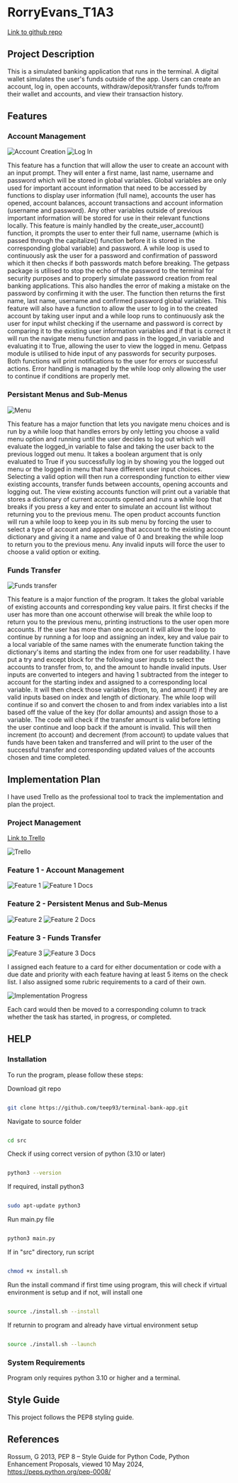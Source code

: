# RorryEvans_T1A3 

[Link to github repo](https://github.com/teep93/terminal-bank-app)

## Project Description
This is a simulated banking application that runs in the terminal. A digital wallet simulates the user's funds outside of the app. Users can create an account, log in, open accounts, withdraw/deposit/transfer funds to/from their wallet and accounts, and view their transaction history.

## Features

### Account Management

![Account Creation](/docs/account-creation.png)
![Log In](/docs/log-in.png)

This feature has a function that will allow the user to create an account with an input prompt. They will enter a first name, last name, username and password which will be stored in global variables.
Global variables are only used for important account information that need to be accessed by functions to display user information (full name), accounts the user has opened, account balances, account
transactions and account information (username and password). Any other variables outside of previous important information will be stored for use in their relevant functions locally.
This feature is mainly handled by the create_user_account() function, it prompts the user to enter their full name, username (which is passed through the capitalize() function before it is stored in the corresponding global variable) and password. A while loop is used to continuously ask the user
for a password and confirmation of password which it then checks if both passwords match before breaking. The getpass package is utilised to stop the echo of the password to the terminal for security purposes and to properly simulate password creation from real banking applications. This also handles the error of making a mistake on the password by confirming it with the user. The function then returns the first name, last name, username and confirmed password global variables.
This feature will also have a function to allow the user to log in to the created account by taking user input and a while loop runs to continuously ask the user for input whilst checking if the username and password is correct by comparing it to the existing user information variables
and if that is correct it will run the navigate menu function and pass in the logged_in variable and evaluating it to True, allowing the user to view the logged in menu. Getpass module is utilised to hide input of any passwords for security purposes. Both functions will print notifications to the user for errors or successful actions. Error handling is managed by the while loop only allowing the user to continue if conditions are 
properly met.


### Persistant Menus and Sub-Menus

![Menu](/docs/menu.png)

This feature has a major function that lets you navigate menu choices and is run by a while loop that handles errors by only letting you choose a valid menu option and running until the user decides to log out which will evaluate the logged_in variable to false and taking the user back to the previous logged out menu. It takes a boolean argument that is only evaluated to True if you successfully log in by showing you the logged out menu or the logged in menu that have different user input choices. Selecting a valid option will then run a corresponding function to either view existing accounts, transfer funds between accounts, opening accounts and logging out. The view existing accounts function will print out a variable that stores a dictionary of current accounts opened and runs a while loop that breaks if you press a key and enter to simulate an account list without returning you to the previous menu. The open product accounts function will run a while loop to keep you in its sub menu by forcing the user to select a type of account and appending that account to the existing account dictionary and giving it a name and value of 0 and breaking the while loop to return you to the previous menu. Any invalid inputs will force the user to choose a valid option or exiting.


### Funds Transfer

![Funds transfer](/docs/transfer-funds.png)

This feature is a major function of the program. It takes the global variable of existing accounts and corresponding key value pairs. It first checks if the user has more than one account otherwise will break the while loop to return you to the previous menu, printing instructions to the user open more accounts. If the user has more than one account it will allow the loop to continue by running a for loop and assigning an index, key and value pair to a local variable of the same names with the enumerate function taking the dictionary's items and starting the index from one for user readability. I have put a try and except block for the following user inputs to select the accounts to transfer from, to, and the amount to handle invalid inputs. User inputs are converted to integers and having 1 subtracted from the integer to account for the starting index and assigned to a corresponding local variable. It will then check those variables (from, to, and amount) if they are valid inputs based on index and length of dictionary. The while loop will continue if so and convert the chosen to and from index variables into a list based off the value of the key (for dollar amounts) and assign those to a variable. The code will check if the transfer amount is valid before letting the user continue and loop back if the amount is invalid. This will then increment (to account) and decrement (from account) to update values that funds have been taken and transferred and will print to the user of the successful transfer and corresponding updated values of the accounts chosen and time completed.


## Implementation Plan

I have used Trello as the professional tool to track the implementation and plan the project.

### Project Management

[Link to Trello](https://trello.com/b/euHyLo7m/t1a3-terminal-application)

![Trello](/docs/trello-overview.png)

### Feature 1 - Account Management

![Feature 1](/docs/f1-code.png)
![Feature 1 Docs](/docs/f1-doc.png)

### Feature 2 - Persistent Menus and Sub-Menus

![Feature 2](/docs/f2-code.png)
![Feature 2 Docs](/docs/f2-doc.png)

### Feature 3 - Funds Transfer

![Feature 3](/docs/f3-code.png)
![Feature 3 Docs](/docs/f3-doc.png)

I assigned each feature to a card for either documentation or code with a due date and priority with each feature having at least 5 items on the check list.
I also assigned some rubric requirements to a card of their own.

![Implementation Progress](/docs/implementation-progress.png)

Each card would then be moved to a corresponding column to track whether the task has started, in progress, or completed.

## HELP

### Installation

To run the program, please follow these steps:

Download git repo

```bash

git clone https://github.com/teep93/terminal-bank-app.git

```

Navigate to source folder

```bash

cd src

```

Check if using correct version of python (3.10 or later)

```bash

python3 --version

```

If required, install python3

```bash

sudo apt-update python3

```

Run main.py file

```bash

python3 main.py
```

If in "src" directory, run script

```bash

chmod +x install.sh

```

Run the install command if first time using program, this will check if virtual environment is setup and if not, will install one

```bash

source ./install.sh --install

```

If returnin to program and already have virtual environment setup

```bash

source ./install.sh --launch

```

### System Requirements

Program only requires python 3.10 or higher and a terminal.

## Style Guide

This project follows the PEP8 styling guide.

## References

Rossum, G 2013, PEP 8 – Style Guide for Python Code, Python Enhancement Proposals, viewed 10 May 2024, https://peps.python.org/pep-0008/